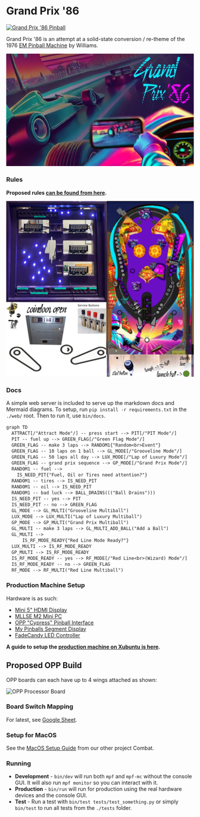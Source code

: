 Grand Prix '86
==============

[![Grand Prix '86 Pinball](https://github.com/deathsave/grand-prix/actions/workflows/python-app.yml/badge.svg)](https://github.com/deathsave/grand-prix/actions/workflows/python-app.yml)

Grand Prix '86 is an attempt at a solid-state conversion / re-theme
of the 1976
[EM Pinball Machine](http://www.ipdb.org/machine.cgi?id=1072)
by Williams.

![Attract Slide](https://raw.githubusercontent.com/deathsave/grand-prix/refs/heads/main/images/preload/attract.jpg)

### Rules

**Proposed rules [can be found from here](https://github.com/deathsave/grand-prix/blob/main/docs/RULES.md).**

![Playfield](https://github.com/deathsave/grand-prix/raw/main/monitor/playfield.jpg)

### Docs

A simple web server is included to serve up the markdown docs and
Mermaid diagrams. To setup, run `pip install -r requirements.txt`
in the `./web/` root. Then to run it, use `bin/docs`.

```mermaid
graph TD
  ATTRACT[/"Attract Mode"/] -- press start --> PIT[/"PIT Mode"/]
  PIT -- fuel up --> GREEN_FLAG[/"Green Flag Mode"/]
  GREEN_FLAG -- make 3 laps --> RANDOM1{"Random<br>Event"}
  GREEN_FLAG -- 10 laps on 1 ball --> GL_MODE[/"Grooveline Mode"/]
  GREEN_FLAG -- 50 laps all day --> LUX_MODE[/"Lap of Luxury Mode"/]
  GREEN_FLAG -- grand prix sequence --> GP_MODE[/"Grand Prix Mode"/]
  RANDOM1 -- fuel -->
    IS_NEED_PIT{"Fuel, Oil or Tires need attention?"}
  RANDOM1 -- tires --> IS_NEED_PIT
  RANDOM1 -- oil --> IS_NEED_PIT
  RANDOM1 -- bad luck --> BALL_DRAINS((("Ball Drains")))
  IS_NEED_PIT -- yes --> PIT
  IS_NEED_PIT -- no --> GREEN_FLAG
  GL_MODE --> GL_MULTI("Grooveline Multiball")
  LUX_MODE --> LUX_MULTI("Lap of Luxury Multiball")
  GP_MODE --> GP_MULTI("Grand Prix Multiball")
  GL_MULTI -- make 3 laps --> GL_MULTI_ADD_BALL("Add a Ball")
  GL_MULTI -->
      IS_RF_MODE_READY{"Red Line Mode Ready?"}
  LUX_MULTI --> IS_RF_MODE_READY
  GP_MULTI --> IS_RF_MODE_READY
  IS_RF_MODE_READY -- yes --> RF_MODE[/"Red Line<br>(Wizard) Mode"/]
  IS_RF_MODE_READY -- no --> GREEN_FLAG
  RF_MODE --> RF_MULTI("Red Line Multiball")
```

### Production Machine Setup

Hardware is as such:

- [Mini 5" HDMI Display](https://www.amazon.com/dp/B0CP3DH3LN)
- [MLLSE M2 Mini PC](https://www.newegg.com/mllse-m2/p/2SW-00A4-00007)
- [OPP "Cypress" Pinball Interface](https://pinballmakers.com/wiki/index.php?title=OPP-Cypress)
- [My Pinballs Segment Display](https://missionpinball.org/latest/hardware/mypinballs/wiring/)
- [FadeCandy LED Controller](https://www.adafruit.com/product/1689)

**A guide to setup the [production machine on Xubuntu is here](https://github.com/deathsave/grand-prix/blob/main/docs/XUBUNTU.md).**

Proposed OPP Build
------------------

OPP boards can each have up to 4 wings attached as shown:

![OPP Processor Board](http://pinballmakers.com/wiki/images/f/f1/Opp-processor.png)

### Board Switch Mapping

For latest, see
[Google Sheet](https://docs.google.com/spreadsheets/d/1fP1gkxzNxdvTTTq80cS0wRv1wayha4IzK5jE9S3geUE/edit?usp=sharing).

### Setup for MacOS

See the [MacOS Setup Guide](https://github.com/deathsave/combat/blob/main/README.md#installing-mpf)
from our other project Combat.

### Running

- **Development** - `bin/dev` will run both `mpf` and `mpf-mc`
  without the console GUI. It will also run `mpf monitor` so you can
  interact with it.
- **Production** - `bin/run` will run for production using the real
  hardware devices and the console GUI.
- **Test** - Run a test with `bin/test tests/test_something.py` or
  simply `bin/test` to run all tests from the `./tests` folder.
